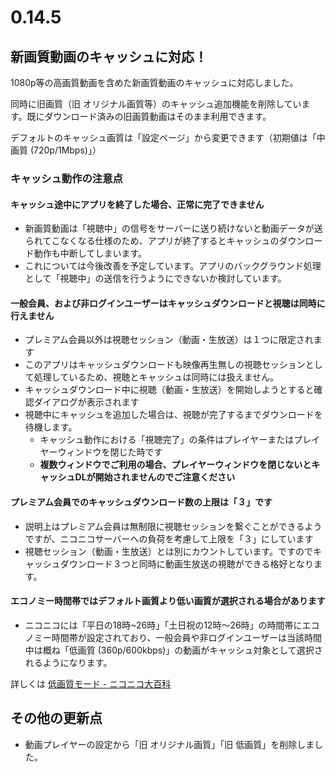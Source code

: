 ﻿# 0.14.5

## 新画質動画のキャッシュに対応！

1080p等の高画質動画を含めた新画質動画のキャッシュに対応しました。

同時に旧画質（旧 オリジナル画質等）のキャッシュ追加機能を削除しています。既にダウンロード済みの旧画質動画はそのまま利用できます。

デフォルトのキャッシュ画質は「設定ページ」から変更できます（初期値は「中画質 (720p/1Mbps)」）

### キャッシュ動作の注意点

#### キャッシュ途中にアプリを終了した場合、正常に完了できません

* 新画質動画は「視聴中」の信号をサーバーに送り続けないと動画データが送られてこなくなる仕様のため、アプリが終了するとキャッシュのダウンロード動作も中断してしまいます。
* これについては今後改善を予定しています。アプリのバックグラウンド処理として「視聴中」の送信を行うようにできないか検討しています。

#### 一般会員、および非ログインユーザーはキャッシュダウンロードと視聴は同時に行えません

* プレミアム会員以外は視聴セッション（動画・生放送）は１つに限定されます
* このアプリはキャッシュダウンロードも映像再生無しの視聴セッションとして処理しているため、視聴とキャッシュは同時には扱えません。
* キャッシュダウンロード中に視聴（動画・生放送）を開始しようとすると確認ダイアログが表示されます
* 視聴中にキャッシュを追加した場合は、視聴が完了するまでダウンロードを待機します。
  * キャッシュ動作における「視聴完了」の条件はプレイヤーまたはプレイヤーウィンドウを閉じた時です
  * **複数ウィンドウでご利用の場合、プレイヤーウィンドウを閉じないとキャッシュDLが開始されませんのでご注意ください**

#### プレミアム会員でのキャッシュダウンロード数の上限は「３」です

* 説明上はプレミアム会員は無制限に視聴セッションを繋ぐことができるようですが、ニコニコサーバーへの負荷を考慮して上限を「３」にしています
* 視聴セッション（動画・生放送）とは別にカウントしています。ですのでキャッシュダウンロード３つと同時に動画生放送の視聴ができる格好となります。

#### エコノミー時間帯ではデフォルト画質より低い画質が選択される場合があります
  
* ニコニコには「平日の18時~26時」「土日祝の12時～26時」の時間帯にエコノミー時間帯が設定されており、一般会員や非ログインユーザーは当該時間中は概ね「低画質 (360p/600kbps)」の動画がキャッシュ対象として選択されるようになります。

詳しくは [低画質モード - ニコニコ大百科](http://dic.nicovideo.jp/a/%E4%BD%8E%E7%94%BB%E8%B3%AA%E3%83%A2%E3%83%BC%E3%83%89)

## その他の更新点

* 動画プレイヤーの設定から「旧 オリジナル画質」「旧 低画質」を削除しました。
